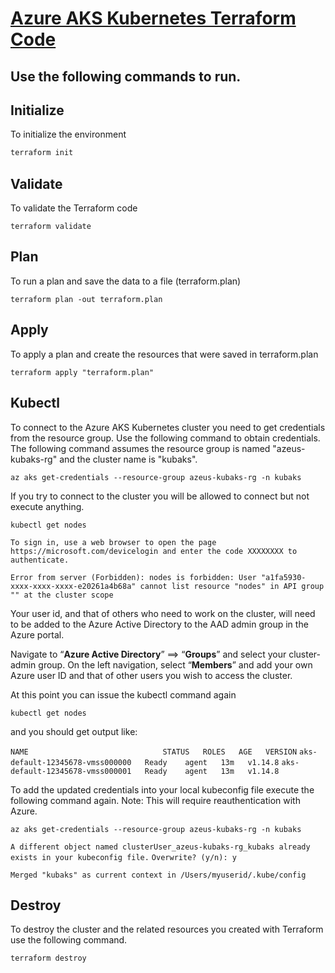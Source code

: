 # **<u>Azure AKS Kubernetes Terraform Code</u>**

## Use the following commands to run.

## Initialize

To initialize the environment

```bash
terraform init
```

## Validate

To validate the Terraform code

```
terraform validate
```

## Plan

To run a plan and save the data to a file (terraform.plan)

```
terraform plan -out terraform.plan
```

## Apply

To apply a plan and create the resources that were saved in terraform.plan 

```
terraform apply "terraform.plan"
```

## Kubectl

To connect to the Azure AKS Kubernetes cluster you need to get credentials from the resource group. Use the following command to obtain credentials. The following command assumes the resource group is named "azeus-kubaks-rg" and the cluster name is "kubaks".

```
az aks get-credentials --resource-group azeus-kubaks-rg -n kubaks
```

If you try to connect to the cluster you will be allowed to connect but not execute anything.

```
kubectl get nodes
```

`To sign in, use a web browser to open the page https://microsoft.com/devicelogin and enter the code XXXXXXXX to authenticate.`

`Error from server (Forbidden): nodes is forbidden: User "a1fa5930-xxxx-xxxx-xxxx-e20261a4b68a" cannot list resource "nodes" in API group "" at the cluster scope`

Your user id, and that of others who need to work on the cluster, will need to be added to the Azure Active Directory to the AAD admin group in the Azure portal. 

Navigate to “**Azure Active Directory**” ==>  “**Groups**” and select your cluster-admin group. On the left navigation, select “**Members**” and add your own Azure user ID and that of other users you wish to access the cluster.

At this point you can issue the kubectl command again 

```
kubectl get nodes 
```

and you should get output like:

`NAME                              STATUS   ROLES   AGE   VERSION`
`aks-default-12345678-vmss000000   Ready    agent   13m   v1.14.8`
`aks-default-12345678-vmss000001   Ready    agent   13m   v1.14.8`

To add the updated credentials into your local kubeconfig file execute the following command again. Note: This will require reauthentication with Azure.

```
az aks get-credentials --resource-group azeus-kubaks-rg -n kubaks
```

`A different object named clusterUser_azeus-kubaks-rg_kubaks already exists in your kubeconfig file.`
`Overwrite? (y/n): y`

`Merged "kubaks" as current context in /Users/myuserid/.kube/config`

## Destroy

To destroy the cluster and the related resources you created with Terraform use the following command.

```
terraform destroy
```









